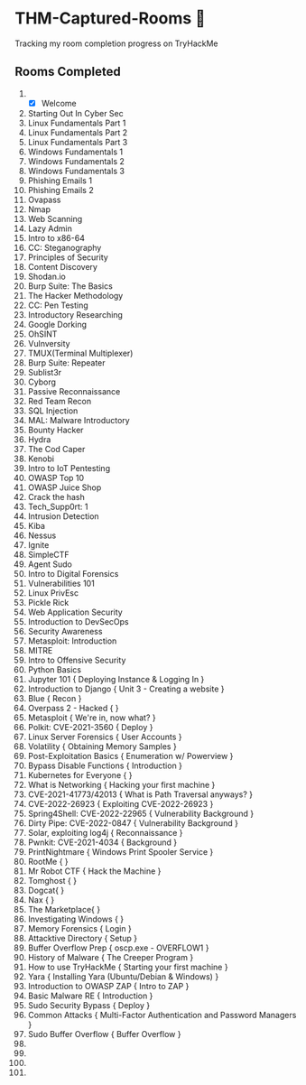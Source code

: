 # THM-Captured-Rooms 🚩
Tracking my room completion progress on TryHackMe 


## Rooms Completed 

1. - [x] Welcome
2. Starting Out In Cyber Sec
3. Linux Fundamentals Part 1 
4. Linux Fundamentals Part 2
5. Linux Fundamentals Part 3
6. Windows Fundamentals 1
7. Windows Fundamentals 2
8. Windows Fundamentals 3
9. Phishing Emails 1
10. Phishing Emails 2
11. Ovapass
12. Nmap
13. Web Scanning
14. Lazy Admin
15. Intro to x86-64
16. CC: Steganography
17. Principles of Security
18. Content Discovery
19. Shodan.io
20. Burp Suite: The Basics
21. The Hacker Methodology
22. CC: Pen Testing
23. Introductory Researching
24. Google Dorking
25. OhSINT
26. Vulnversity
27. TMUX(Terminal Multiplexer)
28. Burp Suite: Repeater
29. Sublist3r
30. Cyborg
31. Passive Reconnaissance
32. Red Team Recon
33. SQL Injection
34. MAL: Malware Introductory
35. Bounty Hacker
36. Hydra
37. The Cod Caper
38. Kenobi
39. Intro to IoT Pentesting
40. OWASP Top 10
41. OWASP Juice Shop
42. Crack the hash
43. Tech_Supp0rt: 1
44. Intrusion Detection
45. Kiba
46. Nessus
47. Ignite 
48. SimpleCTF
49. Agent Sudo
50. Intro to Digital Forensics
51. Vulnerabilities 101
52. Linux PrivEsc
53. Pickle Rick 
54. Web Application Security
55. Introduction to DevSecOps
56. Security Awareness 
57. Metasploit: Introduction
58. MITRE
59. Intro to Offensive Security
60. Python Basics
61. Jupyter 101 { Deploying Instance & Logging In }
62. Introduction to Django { Unit 3 - Creating a website }
63. Blue { Recon }
64. Overpass 2 - Hacked {  }
65. Metasploit { We're in, now what? }
66. Polkit: CVE-2021-3560 { Deploy }
67. Linux Server Forensics { User Accounts }
68. Volatility { Obtaining Memory Samples }
69. Post-Exploitation Basics { Enumeration w/ Powerview }
70. Bypass Disable Functions { Introduction }
71. Kubernetes for Everyone { }
72. What is Networking { Hacking your first machine }
73. CVE-2021-41773/42013 { What is Path Traversal anyways? }
74. CVE-2022-26923 { Exploiting CVE-2022-26923 }
75. Spring4Shell: CVE-2022-22965 { Vulnerability Background }
76. Dirty Pipe: CVE-2022-0847 { Vulnerability Background }
77. Solar, exploiting log4j { Reconnaissance }
78. Pwnkit: CVE-2021-4034 { Background }
79. PrintNightmare { Windows Print Spooler Service }
80. RootMe {  }
81. Mr Robot CTF { Hack the Machine }
82. Tomghost {  }
83. Dogcat{  }
84. Nax {  }
85. The Marketplace{  }
86. Investigating Windows {  }
87. Memory Forensics { Login }
88. Attacktive Directory { Setup }
89. Buffer Overflow Prep { oscp.exe - OVERFLOW1 }
90. History of Malware { The Creeper Program }
91. How to use TryHackMe { Starting your first machine }
92. Yara {  Installing Yara (Ubuntu/Debian & Windows) }
93. Introduction to OWASP ZAP { Intro to ZAP }
94. Basic Malware RE { Introduction }
95. Sudo Security Bypass { Deploy }
96. Common Attacks { Multi-Factor Authentication and Password Managers }
97. Sudo Buffer Overflow { Buffer Overflow }
98. 
99. 
100. 
101. 
 


